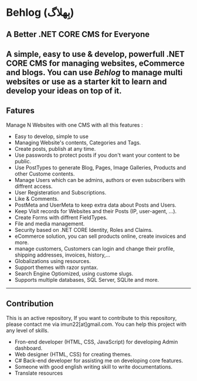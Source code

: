 # Behlog (بِهلاگ)
## A Better .NET CORE CMS for Everyone
A simple, easy to use & develop, powerfull .NET CORE CMS for managing websites, eCommerce and blogs. You can use *Behlog* to manage multi websites or 
use as a starter kit to learn and develop your ideas on top of it.
---
## Fatures
Manage N Websites with one CMS with all this features :
- Easy to develop, simple to use
- Managing Website's contents, Categories and Tags.
- Create posts, publish at any time.
- Use passwords to protect posts if you don't want your content to be public.
- Use PostTypes to generate Blog, Pages, Image Galleries, Products and other Custome contents.
- Manage Users which can be admins, authors or even subscribers with diffrent access.
- User Registeration and Subscriptions.
- Like & Comments.
- PostMeta and UserMeta to keep extra data about Posts and Users.
- Keep Visit records for Websites and their Posts (IP, user-agent, ...).
- Create Forms with diffrent FieldTypes.
- File and media management.
- Security based on .NET CORE Identity, Roles and Claims.
- eCommerce solution, you can sell products online, create invoices and more.
- manage customers, Customers can login and change their profile, shipping addresses, invoices, history,...
- Globalizations using resources.
- Support themes with razor syntax.
- Search Engine Optiomized, using custome slugs.
- Supports multiple databases, SQL Server, SQLite and more.
---
## Contribution
This is an active repository, If you want to contribute to this repository, please contact me via imun22[at]gmail.com.
You can help this project with any level of skills.
- Fron-end developer (HTML, CSS, JavaScript) for developing Admin dashboard.
- Web designer (HTML, CSS) for creating themes.
- C# Back-end developer for assisting me on developing core features.
- Someone with good english writing skill to write documentations.
- Translate resources

